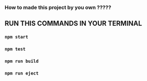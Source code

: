 ### How to made this project by you own ?????


## RUN THIS COMMANDS IN YOUR TERMINAL 


### `npm start`



### `npm test`


### `npm run build`



### `npm run eject`



